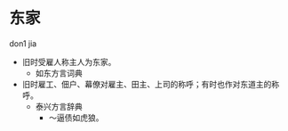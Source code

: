 # 东家
don1 jia
+ 旧时受雇人称主人为东家。
  * 如东方言词典
+ 旧时雇工、佃户、幕僚对雇主、田主、上司的称呼；有时也作对东道主的称呼。
  * 泰兴方言辞典
    - ～逼债如虎狼。
